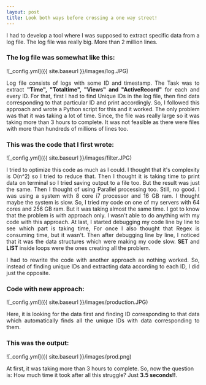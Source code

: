 ```yaml
---
layout: post
title: Look both ways before crossing a one way street!
---
```


<p style="text-align:justify;">
I had to develop a tool where I was supposed to extract specific data from a log file. The log file was really big. More than 
2 million lines.</p>

<h3>The log file was somewhat like this:</h3>

![_config.yml]({{ site.baseurl }}/images/log.JPG)

<p style="text-align:justify;">
Log file consists of logs with some ID and timestamp. The Task was to extract <b>"Time", "Totaltime", "Views" and "ActiveRecord"</b> for each and every ID. For that, first I had to find Unique IDs in the log file, then find data corresponding to that particular ID and print accordingly. So, I followed this approach and wrote a Python script for this and it worked. The only problem was that it was taking a lot of time. Since, the file was really large so it was taking more than 3 hours to complete. It was not feasible as there were files with more than hundreds of millions of lines too.</p>

<h3>This was the code that I first wrote:</h3>

![_config.yml]({{ site.baseurl }}/images/filter.JPG)

<p style="text-align:justify;">
I tried to optimize this code as much as I could. I thought that it's complexity is O(n^2) so I tried to reduce that. Then I 
thought it is taking time to print data on terminal so I tried saving output to a file too. But the result was just the same. Then I thought of using Parallel processing too. Still, no good. I was using a system with 8 core i7 processor and 16 GB ram. I thought maybe the system is slow. So, I tried my code on one of my servers with 64 cores and 256 GB ram. But it was taking almost the same time. I got to know that the problem is with approach only. I wasn't able to do anything with my code with this approach. At last, I started debugging my code line by line to see which part is taking time, For once I also thought that Regex is consuming time, but it wasn't. Then after debugging line by line, I noticed that it was the data structures which were making my code slow. <b>SET</b> and <b>LIST</b> inside loops were the ones creating all the problem.</p>

<p style="text-align:justify;">
I had to rewrite the code with another approach as nothing worked. So, instead of finding unique IDs and extracting data 
according to each ID, I did just the opposite.</p>

<h3>Code with new approach:</h3>
![_config.yml]({{ site.baseurl }}/images/production.JPG)

<p style="text-align:justify;">
Here, it is looking for the data first and finding ID corresponding to that data which automatically finds all the unique IDs 
with data corresponding to them.</p>

<h3>This was the output:</h3>

![_config.yml]({{ site.baseurl }}/images/prod.png)

At first, it was taking more than 3 hours to complete. So, now the question is: How much time it took after all this struggle? 
Just <b>3.5 seconds!!</b>.
